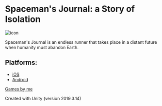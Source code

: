 # Spaceman's Journal: a Story of Isolation

![icon](assets/sprites/icon.png)

Spaceman's Journal is an endless runner that takes place in a distant future when humanity must abandon Earth.

## Platforms: 
- [iOS](https://apps.apple.com/us/app/spacemans-journal/id1521804412)
- [Android](https://play.google.com/store/apps/details?id=com.chickenpizza.Spaceman)

[Games by me](https://www.bynathan.games/)

Created with Unity (version 2019.3.14)
